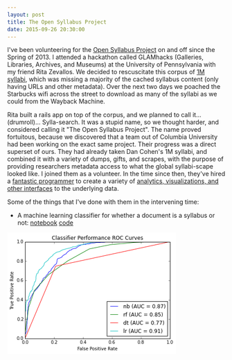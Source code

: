 ```yaml
---
layout: post
title: The Open Syllabus Project
date: 2015-09-26 20:30:00
---
```


I've been volunteering for the [Open Syllabus
Project](http://opensyllabusproject.org) on and off since the Spring of
2013. I attended a hackathon called GLAMhacks (Galleries, Libraries,
Archives, and Museums) at the University of Pennsylvania with my
friend Rita Zevallos. We decided to rescuscitate this corpus of [1M
syllabi](http://www.dancohen.org/2011/03/30/a-million-syllabi/), which
was missing a majority of the cached syllabus content (only having URLs
and other metadata). Over the next two days we poached the Starbucks
wifi across the street to download as many of the syllabi as we could
from the Wayback Machine.

Rita built a rails app on top of the corpus, and we planned to
call it... (drumroll)... Sylla-search. It was a stupid name, so
we thought harder, and considered calling it "The Open Syllabus
Project". The name proved fortuitous, because we discovered that
a team out of Columbia University had been working on the exact
same project. Their progress was a direct superset of ours. They
had already taken Dan Cohen's 1M syllabi, and combined it with a
variety of dumps, gifts, and scrapes, with the purpose of providing
researchers metadata access to what the global syllabi-scape looked
like. I joined them as a volunteer.  In the time since then, they've
hired a [fantastic programmer](http://github.com/davidmcclure)
to create a variety of [analytics, visualizations, and other
interfaces](https://github.com/overview/osp) to the underlying data.

Some of the things that I've done with them in the intervening time:

* A machine learning classifier for whether a document is a syllabus or not: [notebook](http://nbviewer.ipython.org/github/samzhang111/syllabus-classifier/blob/master/Syllabus%20Classifier.ipynb) [code](https://github.com/samzhang111/syllabus-classifier)

![Classifier ROC comparison](/images/classifier_roc.png?raw=true)
